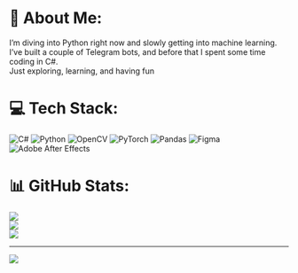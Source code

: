 # 💫 About Me:
I’m diving into Python right now and slowly getting into machine learning.<br>I’ve built a couple of Telegram bots, and before that I spent some time coding in C#.<br>Just exploring, learning, and having fun


# 💻 Tech Stack:
![C#](https://img.shields.io/badge/c%23-%23239120.svg?style=for-the-badge&logo=csharp&logoColor=white) ![Python](https://img.shields.io/badge/python-3670A0?style=for-the-badge&logo=python&logoColor=ffdd54) ![OpenCV](https://img.shields.io/badge/opencv-%23white.svg?style=for-the-badge&logo=opencv&logoColor=white) ![PyTorch](https://img.shields.io/badge/PyTorch-%23EE4C2C.svg?style=for-the-badge&logo=PyTorch&logoColor=white) ![Pandas](https://img.shields.io/badge/pandas-%23150458.svg?style=for-the-badge&logo=pandas&logoColor=white) ![Figma](https://img.shields.io/badge/figma-%23F24E1E.svg?style=for-the-badge&logo=figma&logoColor=white) ![Adobe After Effects](https://img.shields.io/badge/Adobe%20After%20Effects-9999FF.svg?style=for-the-badge&logo=Adobe%20After%20Effects&logoColor=white)
# 📊 GitHub Stats:
![](https://github-readme-stats.vercel.app/api?username=MMindFreak&theme=aura&hide_border=false&include_all_commits=false&count_private=true)<br/>
![](https://nirzak-streak-stats.vercel.app/?user=MMindFreak&theme=aura&hide_border=false)<br/>
![](https://github-readme-stats.vercel.app/api/top-langs/?username=MMindFreak&theme=aura&hide_border=false&include_all_commits=false&count_private=true&layout=compact)

---
[![](https://visitcount.itsvg.in/api?id=MMindFreak&icon=0&color=6)](https://visitcount.itsvg.in)

<!-- Proudly created with GPRM ( https://gprm.itsvg.in ) -->
